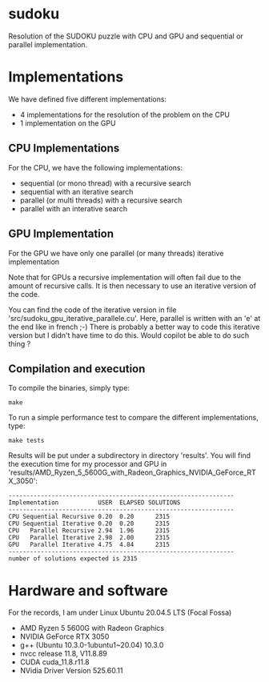 # sudoku
Resolution of the SUDOKU puzzle with CPU and GPU and sequential or parallel implementation.

# Implementations

We have defined five different implementations:
- 4 implementations for the resolution of the problem on the CPU
- 1 implementation on the GPU

## CPU Implementations

For the CPU, we have the following implementations:
- sequential (or mono thread) with a recursive search
- sequential with an iterative search
- parallel (or multi threads) with a recursive search
- parallel with an interative search

## GPU Implementation

For the GPU we have only one parallel (or many threads) iterative implementation

Note that for GPUs a recursive implementation will often fail due to the amount of
recursive calls. It is then necessary to use an iterative version of the code.

You can find the code of the iterative version in file 'src/sudoku_gpu_iterative_parallele.cu'.
Here, parallel is written with an 'e' at the end like in french ;-)
There is probably a better way to code this iterative version but I didn't have time to
do this. Would copilot be able to do such thing ?

## Compilation and execution

To compile the binaries, simply type:

```
make
```

To run a simple performance test to compare the different implementations, type:

```
make tests
```

Results will be put under a subdirectory in directory 'results'.
You will find the execution time for my processor and GPU in
'results/AMD_Ryzen_5_5600G_with_Radeon_Graphics_NVIDIA_GeForce_RTX_3050':

```
---------------------------------------------------------------
Implementation           USER  ELAPSED SOLUTIONS
---------------------------------------------------------------
CPU Sequential Recursive 0.20  0.20      2315
CPU Sequential Iterative 0.20  0.20      2315
CPU   Parallel Recursive 2.94  1.96      2315
CPU   Parallel Iterative 2.98  2.00      2315
GPU   Parallel Iterative 4.75  4.84      2315
---------------------------------------------------------------
number of solutions expected is 2315
```
# Hardware and software

For the records, I am under Linux Ubuntu 20.04.5 LTS (Focal Fossa)

- AMD Ryzen 5 5600G with Radeon Graphics
- NVIDIA GeForce RTX 3050
- g++ (Ubuntu 10.3.0-1ubuntu1~20.04) 10.3.0
- nvcc release 11.8, V11.8.89
- CUDA cuda_11.8.r11.8
- NVidia Driver Version 525.60.11
